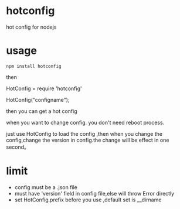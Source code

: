 hotconfig
=========

hot config for nodejs

usage
=======

`npm install hotconfig`

then 

HotConfig = require 'hotconfig'

HotConfig("configname");

then you can get a hot config


when you want to change config. you don't need reboot process.

just use HotConfig to load the config ,then when you change the config,change the version in config.the change will be effect in one second。

limit
=======

* config must be a .json file
* must have 'version' field in config file,else will throw Error directly
* set HotConfig.prefix before you use ,default set is __dirname